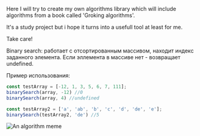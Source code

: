 Here I will try to create my own algorithms library which will include algorithms from a book called 'Groking algorithms'. 

It's a study project but i hope it turns into a usefull tool at least for me.

Take care!

Binary search: работает с отсортированным массивом, находит индекс заданного элемента. Если эллемента в массиве нет - возвращает undefined.

Пример использования:

```js
const testArray = [-12, 1, 3, 5, 6, 7, 111];
binarySearch(array, -12) //0
binarySearch(array, 4) //undefined

const testArray2 = ['a', 'ab', 'b', 'c', 'd', 'de', 'e'];
binarySearch(testArray2, 'de') //5
```

![An algorithm meme](https://lh3.googleusercontent.com/proxy/1A0o_4JbDdfLLfnw07DBxB6nM35JjODlEh53wI-0ygpAjkbZL9GWAc45DzWhYNAN6Sh50z_gF-YFfSmrLHPL7rax3arPuRUo3EoLhJyPyOl4ckyKHZkVTd_nq_7DrqIaYmfWrLq-FT51V50eIcFrdg3bp80jwQvpOv0)